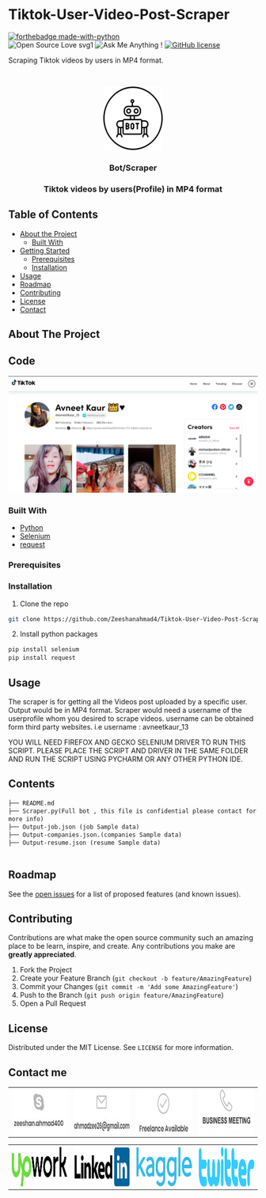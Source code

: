 # Tiktok-User-Video-Post-Scraper
 [![forthebadge made-with-python](http://ForTheBadge.com/images/badges/made-with-python.svg)](https://www.python.org/) <br>
 ![Open Source Love svg1](https://badges.frapsoft.com/os/v1/open-source.svg?v=103)
  ![Ask Me Anything !](https://img.shields.io/badge/Ask%20me-anything-1abc9c.svg)
[![GitHub license](https://img.shields.io/github/license/Naereen/StrapDown.js.svg)](https://github.com/Naereen/StrapDown.js/blob/master/LICENSE)
 




Scraping Tiktok videos by users in MP4 format.


<!-- PROJECT LOGO -->
<br />
<p align="center">
  <a href="https://github.com/Zeeshanahmad4/Tiktok-User-Video-Post-Scraper">
    <img src="https://github.com/Zeeshanahmad4/My-Path-to-Python/blob/master/multimedia/bot-136-504893.png" alt="Logo" width="120" height="128">
  </a>
  <h3 align="center">Bot/Scraper</h3>
  <h3 align="center">Tiktok videos by users(Profile) in MP4 format</a>
                                </h3>
</p>


<!-- TABLE OF CONTENTS -->
## Table of Contents

* [About the Project](#about-the-project)
  * [Built With](#built-with)
* [Getting Started](#getting-started)
  * [Prerequisites](#prerequisites)
  * [Installation](#installation)
* [Usage](#usage)
* [Roadmap](#roadmap)
* [Contributing](#contributing)
* [License](#license)
* [Contact](#contact)


<!-- ABOUT THE PROJECT -->
## About The Project


## Code
![Code](https://github.com/Zeeshanahmad4/Tiktok-User-Video-Post-Scraper/blob/master/profile.PNG)



### Built With
* [Python](https://www.python.org/)
* [Selenium](https://selenium-python.readthedocs.io/)
* [request](https://docs.python.org/3/library/urllib.html)


### Prerequisites

### Installation
1. Clone the repo
```sh
git clone https://github.com/Zeeshanahmad4/Tiktok-User-Video-Post-Scraper.git
```

2. Install python packages
```sh
pip install selenium
pip install request
```

<!-- USAGE EXAMPLES -->
## Usage
The scraper is for getting all the Videos post uploaded by a specific user.
Output would be in MP4 format.
Scraper would need a username of the userprofile whom you desired to scrape videos.
username can be obtained form third party websites. i.e username : avneetkaur_13

YOU WILL NEED FIREFOX AND GECKO SELENIUM DRIVER TO RUN THIS SCRIPT.
PLEASE PLACE THE SCRIPT AND DRIVER IN THE SAME FOLDER AND RUN THE SCRIPT USING PYCHARM OR ANY OTHER PYTHON IDE.



## Contents

```
├── README.md
├── Scraper.py(Full bot , this file is confidential please contact for more info)
├── Output-job.json (job Sample data)
├── Output-companies.json.(companies Sample data)
├── Output-resume.json (resume Sample data)


```

<!-- ROADMAP -->
## Roadmap
See the [open issues](https://github.com/Zeeshanahmad4/Indeed-Jobs-Companies-Resume-Scraper-with-and-without-login/issues) for a list of proposed features (and known issues).

<!-- CONTRIBUTING -->
## Contributing

Contributions are what make the open source community such an amazing place to be learn, inspire, and create. Any contributions you make are **greatly appreciated**.

1. Fork the Project
2. Create your Feature Branch (`git checkout -b feature/AmazingFeature`)
3. Commit your Changes (`git commit -m 'Add some AmazingFeature'`)
4. Push to the Branch (`git push origin feature/AmazingFeature`)
5. Open a Pull Request

<!-- LICENSE -->
## License
Distributed under the MIT License. See `LICENSE` for more information.

<!-- CONTACT -->
## Contact me

<table>
  <tr>
    <th>
      <ahref="http://zeeshanahmad.me/" >
    <img src="https://github.com/Zeeshanahmad4/My-Path-to-Python/blob/master/multimedia/edit1.jpg" alt="Logo" width="182" height="90">
 </a> </th>
    <th>
      <a href="http://zeeshanahmad.me/">
    <img src="https://github.com/Zeeshanahmad4/My-Path-to-Python/blob/master/multimedia/edit2.jpg" alt="Logo" width="182" height="90">
 </a> </th>
    <th>
      <a href="http://zeeshanahmad.me/">
    <img src="https://github.com/Zeeshanahmad4/My-Path-to-Python/blob/master/multimedia/edit3.jpg" alt="Logo" width="182" height="90">
 </a> </th>
    <th>
      <a href="http://zeeshanahmad.me/">
    <img src="https://github.com/Zeeshanahmad4/My-Path-to-Python/blob/master/multimedia/edit41.jpg" alt="Logo" width="182  " height="90">
 </a> </th>
    </tr>
 </table>
<table>
  <tr>
    <th>
      <a href="https://www.upwork.com/freelancers/~0180a61cf01f9bc71d" >
    <img src="https://github.com/Zeeshanahmad4/My-Path-to-Python/blob/master/multimedia/download.png" alt="Logo" width="182" height="80">
 </a> </th>
    <th>
      <a href="https://www.linkedin.com/in/zeeshan-ahmad-87098b105/">
    <img src="https://github.com/Zeeshanahmad4/My-Path-to-Python/blob/master/multimedia/linked-in-3200.jpg" alt="Logo" width="182" height="80">
 </a> </th>
    <th>
      <a href="https://www.kaggle.com/zeeshanahmad4">
    <img src="https://github.com/Zeeshanahmad4/My-Path-to-Python/blob/master/multimedia/Kaggle_logo.png" alt="Logo" width="182" height="80">
 </a> </th>
    <th>
      <a href="https://twitter.com/Zeeshan_Ahmad6">
    <img src="https://github.com/Zeeshanahmad4/My-Path-to-Python/blob/master/multimedia/twitter-logo-png-open-2000.png" alt="Logo" width="182" height="80">
 </a> </th>
    </tr>
 </table>



